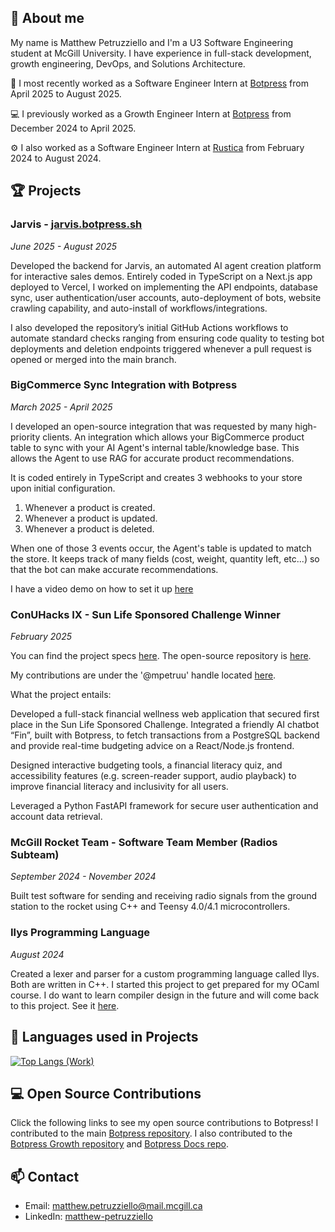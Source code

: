 ## 🙋 About me
My name is Matthew Petruzziello and I'm a U3 Software Engineering student at McGill University. I have experience in full-stack development, growth engineering, DevOps, and Solutions Architecture.

🤖 I most recently worked as a Software Engineer Intern at [Botpress](https://botpress.com) from April 2025 to August 2025.

‍💻 I previously worked as a Growth Engineer Intern at [Botpress](https://botpress.com) from December 2024 to April 2025.

⚙️ I also worked as a Software Engineer Intern at [Rustica](https://rusticafoods.com) from February 2024 to August 2024.

## 🏆 Projects

### Jarvis - [jarvis.botpress.sh](https://jarvis.botpress.sh)
*June 2025 - August 2025*

Developed the backend for Jarvis, an automated AI agent creation platform for interactive sales demos. Entirely coded in TypeScript on a Next.js app deployed to Vercel, I worked on implementing the API endpoints, database sync, user authentication/user accounts, auto-deployment of bots, website crawling capability, and auto-install of workflows/integrations.

I also developed the repository’s initial GitHub Actions workflows to automate standard checks ranging from ensuring code quality to testing bot deployments and deletion endpoints triggered whenever a pull request is opened or merged into the main branch.

### BigCommerce Sync Integration with Botpress
*March 2025 - April 2025*

I developed an open-source integration that was requested by many high-priority clients. An integration which allows your BigCommerce product table to sync with your AI Agent's internal table/knowledge base. This allows the Agent to use RAG for accurate product recommendations.

It is coded entirely in TypeScript and creates 3 webhooks to your store upon initial configuration.
1. Whenever a product is created.
2. Whenever a product is updated.
3. Whenever a product is deleted.

When one of those 3 events occur, the Agent's table is updated to match the store.
It keeps track of many fields (cost, weight, quantity left, etc...) so that the bot can make accurate recommendations.

I have a video demo on how to set it up [here](https://www.youtube.com/watch?v=3Y_WlvMT8AA)

### ConUHacks IX - Sun Life Sponsored Challenge Winner
*February 2025*

You can find the project specs [here](https://devpost.com/software/finsurance). The open-source repository is [here](https://github.com/SophiaClifton/hashbrown-app).

My contributions are under the '@mpetruu' handle located [here](https://github.com/SophiaClifton/hashbrown-app/commits/master/?author=mpetruu).

What the project entails:

Developed a full-stack financial wellness web application that secured first place in the Sun Life Sponsored Challenge. Integrated a friendly AI chatbot “Fin”, built with Botpress, to fetch transactions from a PostgreSQL backend and provide real-time budgeting advice on a React/Node.js frontend.

Designed interactive budgeting tools, a financial literacy quiz, and accessibility features (e.g. screen-reader support, audio playback) to improve financial literacy and inclusivity for all users.

Leveraged a Python FastAPI framework for secure user authentication and account data retrieval.

### McGill Rocket Team - Software Team Member (Radios Subteam)
*September 2024 - November 2024*

Built test software for sending and receiving radio signals from the ground station to the rocket using C++ and Teensy 4.0/4.1 microcontrollers.

### Ilys Programming Language
*August 2024*

Created a lexer and parser for a custom programming language called Ilys. Both are written in C++. I started this project to get prepared for my OCaml course. I do want to learn compiler design in the future and will come back to this project. See it [here](https://github.com/mpetruu/mpetruu/tree/main/Ilys).

## 🔧 Languages used in Projects
[![Top Langs (Work)](https://github-readme-stats.vercel.app/api/top-langs/?username=mpetruu&layout=compact&theme=default&title_color=333)](https://github.com/mpetruu)

## 💻 Open Source Contributions

Click the following links to see my open source contributions to Botpress! I contributed to the main [Botpress repository](https://github.com/botpress/botpress/commits/?author=mpetruu). I also contributed to the [Botpress Growth repository](https://github.com/botpress/growth/commits/?author=mpetruu) and [Botpress Docs repo](https://github.com/botpress/readme/commits/?author=mpetruu).

## 📫 Contact
- Email: matthew.petruzziello@mail.mcgill.ca
- LinkedIn: [matthew-petruzziello](https://linkedin.com/in/matthew-petruzziello)
